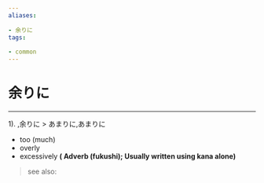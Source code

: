 ```yaml
---
aliases:
    
- 余りに
tags:
    
- common
---
```


# 余りに
---
1).
,余りに > あまりに,あまりに

- too (much)
- overly
- excessively
**( Adverb (fukushi); Usually written using kana alone)**
> see also: 
            